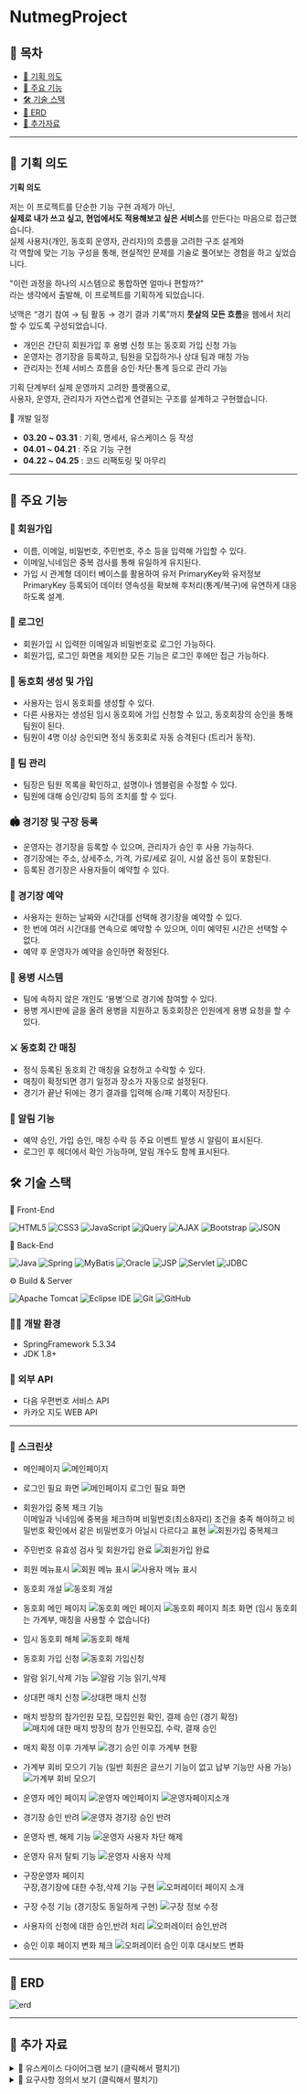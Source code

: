 # NutmegProject

## 📑 목차
- [📌 기획 의도](#-기획-의도)
- [🔑 주요 기능](#-주요-기능)  
- [🛠️ 기술 스택](#️-기술-스택)  
- [🧾 ERD](#-erd)  
- [🧾 추가자료](#-추가-자료)  

---

## 📌 기획 의도

**기획 의도**

저는 이 프로젝트를 단순한 기능 구현 과제가 아닌,  
**실제로 내가 쓰고 싶고, 현업에서도 적용해보고 싶은 서비스**를 만든다는 마음으로 접근했습니다.  
실제 사용자(개인, 동호회 운영자, 관리자)의 흐름을 고려한 구조 설계와  
각 역할에 맞는 기능 구성을 통해, 현실적인 문제를 기술로 풀어보는 경험을 하고 싶었습니다.

"이런 과정을 하나의 시스템으로 통합하면 얼마나 편할까?"  
라는 생각에서 출발해, 이 프로젝트를 기획하게 되었습니다.

넛맥은 “경기 참여 → 팀 활동 → 경기 결과 기록”까지 **풋살의 모든 흐름**을 웹에서 처리할 수 있도록 구성되었습니다.

- 개인은 간단히 회원가입 후 용병 신청 또는 동호회 가입 신청 가능
- 운영자는 경기장을 등록하고, 팀원을 모집하거나 상대 팀과 매칭 가능
- 관리자는 전체 서비스 흐름을 승인·차단·통계 등으로 관리 가능

기획 단계부터 실제 운영까지 고려한 플랫폼으로,  
사용자, 운영자, 관리자가 자연스럽게 연결되는 구조를 설계하고 구현했습니다.

 📅 개발 일정

- **03.20 ~ 03.31** : 기획, 명세서, 유스케이스 등 작성
- **04.01 ~ 04.21** : 주요 기능 구현
- **04.22 ~ 04.25** : 코드 리팩토링 및 마무리

---

## 🔑 주요 기능

### 📝 회원가입
- 이름, 이메일, 비밀번호, 주민번호, 주소 등을 입력해 가입할 수 있다.
- 이메일,닉네임은 중복 검사를 통해 유일하게 유지된다.
- 가입 시 관계형 데이터 베이스를 활용하여 유저 PrimaryKey와 유저정보 PrimaryKey 등록되어
  데이터 영속성을 확보해 후처리(통계/복구)에 유연하게 대응하도록 설계.

### 🔐 로그인
- 회원가입 시 입력한 이메일과 비밀번호로 로그인 가능하다.
- 회원가입, 로그인 화면을 제외한 모든 기능은 로그인 후에만 접근 가능하다.

### 🏃 동호회 생성 및 가입
- 사용자는 임시 동호회를 생성할 수 있다.
- 다른 사용자는 생성된 임시 동호회에 가입 신청할 수 있고, 동호회장의 승인을 통해 팀원이 된다.
- 팀원이 4명 이상 승인되면 정식 동호회로 자동 승격된다 (트리거 동작).

### 👥 팀 관리
- 팀장은 팀원 목록을 확인하고, 설명이나 엠블럼을 수정할 수 있다.
- 팀원에 대해 승인/강퇴 등의 조치를 할 수 있다.

### 🏟️ 경기장 및 구장 등록
- 운영자는 경기장을 등록할 수 있으며, 관리자가 승인 후 사용 가능하다.
- 경기장에는 주소, 상세주소, 가격, 가로/세로 길이, 시설 옵션 등이 포함된다.
- 등록된 경기장은 사용자들이 예약할 수 있다.

### 📆 경기장 예약
- 사용자는 원하는 날짜와 시간대를 선택해 경기장을 예약할 수 있다.
- 한 번에 여러 시간대를 연속으로 예약할 수 있으며, 이미 예약된 시간은 선택할 수 없다.
- 예약 후 운영자가 예약을 승인하면 확정된다.

### 🧍 용병 시스템
- 팀에 속하지 않은 개인도 ‘용병’으로 경기에 참여할 수 있다.
- 용병 게시판에 글을 올려 용병을 지원하고 동호회장은 인원에게 용병 요청을 할 수 있다.

### ⚔️ 동호회 간 매칭
- 정식 등록된 동호회 간 매칭을 요청하고 수락할 수 있다.
- 매칭이 확정되면 경기 일정과 장소가 자동으로 설정된다.
- 경기가 끝난 뒤에는 경기 결과를 입력해 승/패 기록이 저장된다.

### 🔔 알림 기능
- 예약 승인, 가입 승인, 매칭 수락 등 주요 이벤트 발생 시 알림이 표시된다.
- 로그인 후 헤더에서 확인 가능하며, 알림 개수도 함께 표시된다.


## 🛠️ 기술 스택

🎨 Front-End

![HTML5](https://img.shields.io/badge/HTML5-E34F26?style=for-the-badge&logo=html5&logoColor=white)
![CSS3](https://img.shields.io/badge/CSS3-1572B6?style=for-the-badge&logo=css3&logoColor=white)
![JavaScript](https://img.shields.io/badge/JavaScript-F7DF1E?style=for-the-badge&logo=javascript&logoColor=black)
![jQuery](https://img.shields.io/badge/jQuery-0769AD?style=for-the-badge&logo=jquery&logoColor=white)
![AJAX](https://img.shields.io/badge/AJAX-007FFF?style=for-the-badge&logo=fastapi&logoColor=white)
![Bootstrap](https://img.shields.io/badge/Bootstrap-7952B3?style=for-the-badge&logo=bootstrap&logoColor=white)
![JSON](https://img.shields.io/badge/JSON-000000?style=for-the-badge&logo=json&logoColor=white)

🧩 Back-End

![Java](https://img.shields.io/badge/Java-007396?style=for-the-badge&logo=java&logoColor=white)
![Spring](https://img.shields.io/badge/Spring-6DB33F?style=for-the-badge&logo=spring&logoColor=white)
![MyBatis](https://img.shields.io/badge/MyBatis-000000?style=for-the-badge&logo=mybatis&logoColor=white)
![Oracle](https://img.shields.io/badge/Oracle-F80000?style=for-the-badge&logo=oracle&logoColor=white)
![JSP](https://img.shields.io/badge/JSP-00599C?style=for-the-badge&logo=java&logoColor=white)
![Servlet](https://img.shields.io/badge/Servlet-6E4C13?style=for-the-badge&logo=java&logoColor=white)
![JDBC](https://img.shields.io/badge/JDBC-007396?style=for-the-badge&logo=java&logoColor=white)

⚙️ Build & Server

![Apache Tomcat](https://img.shields.io/badge/Tomcat-F8DC75?style=for-the-badge&logo=apachetomcat&logoColor=black)
![Eclipse IDE](https://img.shields.io/badge/Eclipse-2C2255?style=for-the-badge&logo=eclipseide&logoColor=white)
![Git](https://img.shields.io/badge/Git-F05032?style=for-the-badge&logo=git&logoColor=white)
![GitHub](https://img.shields.io/badge/GitHub-181717?style=for-the-badge&logo=github&logoColor=white)

<!--
### 📱 어플리케이션
- Java
- JSP (Java Server Pages)
- Servlet
- HTML5 / CSS3 / JavaScript
- jQuery / AJAX

### 🧩 Database
- Oracle
- JDBC(Java Database Connectivity)
- MyBatis(SQL Mapper Framework)

### 🧾 주요 라이브러리
- Spring Framework
- MyBatis (SQL 매핑)
- jQuery (DOM 조작 / AJAX 통신)
- Daum 주소 API (우편번호 검색)

### ☁️ 서버
- Apache Tomcat 8.x
-->
### 🧑‍💻 개발 환경
- SpringFramework 5.3.34
- JDK 1.8+

### 🔗 외부 API
- 다음 우편번호 서비스 API
- 카카오 지도 WEB API

---
### 📱 스크린샷
- 메인페이지
![메인페이지](https://github.com/user-attachments/assets/758d3578-4afb-4fe3-8b4e-05192bc051ec)

- 로그인 필요 화면
![메인페이지 로그인 필요 화면](https://github.com/user-attachments/assets/c97c432d-2984-45ec-8f5d-77aaf990eb66)

- 회원가입 중복 체크 기능 <br>
이메일과 닉네임에 중복을 체크하며 비밀번호(최소8자리) 조건을 충족 해야하고 비밀번호 확인에서 같은 비밀번호가 아닐시 다르다고 표현
![회원가입 중복체크](https://github.com/user-attachments/assets/17cc19b9-06d4-4c5e-b8d1-1e162485dd6e)


- 주민번호 유효성 검사 및 회원가입 완료
![회원가입 완료](https://github.com/user-attachments/assets/367e26dd-df5d-4054-9297-1d4258882a7f)

- 회원 메뉴표시
![회원 메뉴 표시](https://github.com/user-attachments/assets/b0a8b2d0-a279-46f2-ab14-56753a614371)
![사용자 메뉴 표시](https://github.com/user-attachments/assets/6e88344b-bde7-4a86-b8b1-3b8da04aa0f8)

- 동호회 개설
![동호회 개설](https://github.com/user-attachments/assets/0991e585-25e2-4f0c-ac68-a62202faaf5b)

- 동호회 메인 페이지
![동호회 메인 페이지](https://github.com/user-attachments/assets/f9befd15-6501-41b4-a65d-12fdd650cfac) 
![동호회 페이지 최초 화면](https://github.com/user-attachments/assets/c23396ce-99c8-4824-bbb8-c3e42807dee2)
(임시 동호회는 가계부, 매칭을 사용할 수 없습니다)

- 임시 동호회 해체
![동호회 해체](https://github.com/user-attachments/assets/12baf565-6aa4-4c20-968a-e92a8356d16a)


- 동호회 가입 신청
![동호회 가입신청](https://github.com/user-attachments/assets/39dd34b7-711e-473a-990e-f457e5b13477)

- 알람 읽기,삭제 기능
![알람 기능 읽기,삭제](https://github.com/user-attachments/assets/baed6cb4-4fb6-460d-a185-98cee637c293)


- 상대편 매치 신청
![상대편 매치 신청](https://github.com/user-attachments/assets/02187198-9d50-434c-883d-831e39e7a58d)

- 매치 방장의 참가인원 모집, 모집인원 확인, 결제 승인 (경기 확정)
![매치에 대한 매치 방장의 참가 인원모집, 수락, 결재 승인](https://github.com/user-attachments/assets/d2db941a-391d-4462-b532-c1bb397b86a5)

- 매치 확정 이후 가계부
 ![경기 승인 이후 가계부 현황](https://github.com/user-attachments/assets/37658d6d-1fc1-41ea-9de9-de6bfb8031d8)

- 가계부 회비 모으기 기능 (일반 회원은 글쓰기 기능이 없고 납부 기능만 사용 가능)
![가계부 회비 모으기](https://github.com/user-attachments/assets/17d11486-98af-4bf6-90ce-606bf73a67d2)


- 운영자 메인 페이지
![운영자 메인페이지](https://github.com/user-attachments/assets/a9dcdc96-296f-459c-b2d0-f7589dceed91)
![운영자페이지소개](https://github.com/user-attachments/assets/e5f6e6a6-c0a0-4b5b-860a-127e4c5ceca2)

- 경기장 승인 반려
![운영자 경기장 승인 반려](https://github.com/user-attachments/assets/0daf60d5-f16f-44d5-9bb3-5b23a81cbbe2)

- 운영자 벤, 해제 기능
![운영자 사용자 차단 해제](https://github.com/user-attachments/assets/a1f65cda-14fb-42c1-841c-bfd6135b53e5)

- 운영자 유저 탈퇴 기능
![운영자 사용자 삭제](https://github.com/user-attachments/assets/6e66a1be-414d-4db5-a42b-09287a9ec7d9)


- 구장운영자 페이지 <br>
구장,경기장에 대한 수정,삭제 기능 구현
![오퍼레이터 페이지 소개](https://github.com/user-attachments/assets/2e4e5aef-ad03-4ca9-876a-09538eae01d8)

- 구장 수정 기능 (경기장도 동일하게 구현)
  ![구장 정보 수정](https://github.com/user-attachments/assets/0f84a53b-89fd-4912-a34c-1307f3d969db)

- 사용자의 신청에 대한 승인,반려 처리
![오퍼레이터 승인,반려](https://github.com/user-attachments/assets/059ef374-6bc1-4057-8adf-dc1e5da1b21c)


- 승인 이후 페이지 변화 체크
![오퍼레이터 승인 이후 대시보드 변화](https://github.com/user-attachments/assets/fcc362fb-656a-4282-b059-1eb56d9775eb)



---

## 🧾 ERD

![erd](https://github.com/user-attachments/assets/9bca468a-02cf-4bab-ab69-4e597626c737)



---
## 🧾 추가 자료

<details>
<summary>📄 유스케이스 다이어그램 보기 (클릭해서 펼치기)</summary>

<br>

<img src="https://github.com/user-attachments/assets/c117d097-6eb5-448a-abc0-3113ef3de253" alt="유스케이스 다이어그램" width="100%"/>

</details>

<details>
<summary>📄 요구사항 정의서 보기 (클릭해서 펼치기)</summary>

<br>

<img src="https://github.com/user-attachments/assets/eb01684e-faf7-4456-883a-f66b3ae99234" alt="유스케이스 다이어그램" width="100%"/>

</details>


